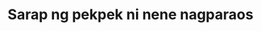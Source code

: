 ---
layout: post
title: Sarap ng pekpek ni nene nagparaos
duration: '01:30'
view: 152
rate: 2
video: 'https://flashservice.xvideos.com/embedframe/27035951'
category: 
 - pinay
 - pov
 - masterbate
tags: 
 - pinay-sex
 - nagparaos
 - nene
 - jackpot
 - flawless
 - masterbeat
 - webcam
 - show
priority: 0.9
changefreq: daily
---